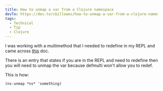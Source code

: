 ```yaml
---
title: How to unmap a var from a Clojure namespace
devTo: https://dev.to/cbillowes/how-to-unmap-a-var-from-a-clojure-namespace-n5c
tags:
  - Technical
  - Tip
  - Clojure
---
```


I was working with a multimethod that I needed to redefine in my REPL and came across [this](https://clojuredocs.org/clojure.core/defmulti) doc.

There is an entry that states if you are in the REPL and need to redefine then you will need to unmap the var because defmulti won't allow you to redef.

This is how:

```
(ns-unmap *ns* 'something)
```
